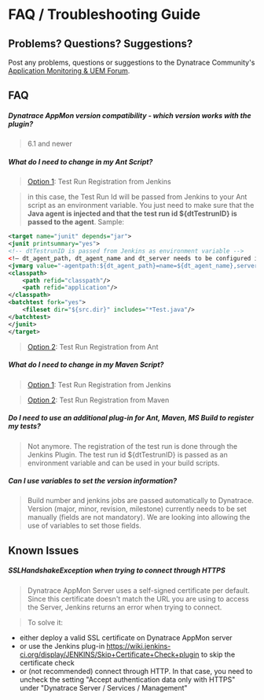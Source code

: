 # FAQ / Troubleshooting Guide


## Problems? Questions? Suggestions?

Post any problems, questions or suggestions to the Dynatrace Community's [Application Monitoring & UEM Forum](https://answers.dynatrace.com/spaces/146/index.html).
 

## FAQ

##### Dynatrace AppMon version compatibility - which version works with the plugin?
> 6.1 and newer

##### What do I need to change in my Ant Script?
> [Option 1](README.md#option1): Test Run Registration from Jenkins

> in this case, the Test Run Id will be passed from Jenkins to your Ant script as an environment variable. You just need to make sure that the **Java agent is injected and that the test run id ${dtTestrunID} is passed to the agent**.
> Sample:

```xml
<target name="junit" depends="jar"> 
<junit printsummary="yes"> 
<!-- dtTestrunID is passed from Jenkins as environment variable --> 
<!– dt_agent_path, dt_agent_name and dt_server needs to be configured in your script or passed as environment variable -->
<jvmarg value="-agentpath:${dt_agent_path}=name=${dt_agent_name},server=${dt_server},loglevel=warning,optionTestRunIdJava=${dtTestrunID}" /> 
<classpath> 
	<path refid="classpath"/> 
	<path refid="application"/> 
</classpath> 
<batchtest fork="yes"> 
	<fileset dir="${src.dir}" includes="*Test.java"/> 
</batchtest> 
</junit> 
</target> 
```


> [Option 2](README.md#option2): Test Run Registration from Ant

##### What do I need to change in my Maven Script?

> [Option 1](README.md#option1): Test Run Registration from Jenkins

> [Option 2](README.md#option2): Test Run Registration from Maven


##### Do I need to use an additional plug-in for Ant, Maven, MS Build to register my tests?

> Not anymore. The registration of the test run is done through the Jenkins Plugin. The test run id ${dtTestrunID} is passed as an environment variable and can be used in your build scripts.

##### Can I use variables to set the version information?

> Build number and jenkins jobs are passed automatically to Dynatrace. Version (major, minor, revision, milestone) currently needs to be set manually (fields are not mandatory). We are looking into allowing the use of variables to set those fields.

## Known Issues

##### SSLHandshakeException when trying to connect through HTTPS

> Dynatrace AppMon Server uses a self-signed certificate per default. Since this certificate doesn't match the URL you are using to access the Server, Jenkins returns an error when trying to connect.

> To solve it:
* either deploy a valid SSL certificate on Dynatrace AppMon server 
* or use the Jenkins plug-in  https://wiki.jenkins-ci.org/display/JENKINS/Skip+Certificate+Check+plugin to skip the certificate check
* or (not recommended) connect through HTTP. In that case, you need to uncheck the setting "Accept authentication data only with HTTPS" under "Dynatrace Server / Services / Management"
